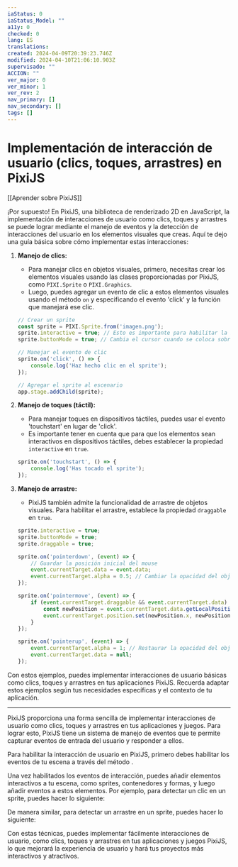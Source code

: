 ```yaml
---
iaStatus: 0
iaStatus_Model: ""
a11y: 0
checked: 0
lang: ES
translations: 
created: 2024-04-09T20:39:23.746Z
modified: 2024-04-10T21:06:10.903Z
supervisado: ""
ACCION: ""
ver_major: 0
ver_minor: 1
ver_rev: 2
nav_primary: []
nav_secondary: []
tags: []
---
```

# Implementación de interacción de usuario (clics, toques, arrastres) en PixiJS

[[Aprender sobre PixiJS]]


¡Por supuesto! En PixiJS, una biblioteca de renderizado 2D en JavaScript, la implementación de interacciones de usuario como clics, toques y arrastres se puede lograr mediante el manejo de eventos y la detección de interacciones del usuario en los elementos visuales que creas. Aquí te dejo una guía básica sobre cómo implementar estas interacciones:

1. **Manejo de clics:**
   - Para manejar clics en objetos visuales, primero, necesitas crear los elementos visuales usando las clases proporcionadas por PixiJS, como `PIXI.Sprite` o `PIXI.Graphics`.
   - Luego, puedes agregar un evento de clic a estos elementos visuales usando el método `on` y especificando el evento 'click' y la función que manejará ese clic.

   ```javascript
   // Crear un sprite
   const sprite = PIXI.Sprite.from('imagen.png');
   sprite.interactive = true; // Esto es importante para habilitar la interactividad
   sprite.buttonMode = true; // Cambia el cursor cuando se coloca sobre el sprite

   // Manejar el evento de clic
   sprite.on('click', () => {
       console.log('Haz hecho clic en el sprite');
   });

   // Agregar el sprite al escenario
   app.stage.addChild(sprite);
   ```

2. **Manejo de toques (táctil):**
   - Para manejar toques en dispositivos táctiles, puedes usar el evento 'touchstart' en lugar de 'click'.
   - Es importante tener en cuenta que para que los elementos sean interactivos en dispositivos táctiles, debes establecer la propiedad `interactive` en `true`.

   ```javascript
   sprite.on('touchstart', () => {
       console.log('Has tocado el sprite');
   });
   ```

3. **Manejo de arrastre:**
   - PixiJS también admite la funcionalidad de arrastre de objetos visuales. Para habilitar el arrastre, establece la propiedad `draggable` en `true`.

   ```javascript
   sprite.interactive = true;
   sprite.buttonMode = true;
   sprite.draggable = true;

   sprite.on('pointerdown', (event) => {
       // Guardar la posición inicial del mouse
       event.currentTarget.data = event.data;
       event.currentTarget.alpha = 0.5; // Cambiar la opacidad del objeto al inicio del arrastre
   });

   sprite.on('pointermove', (event) => {
       if (event.currentTarget.draggable && event.currentTarget.data) {
           const newPosition = event.currentTarget.data.getLocalPosition(event.currentTarget.parent);
           event.currentTarget.position.set(newPosition.x, newPosition.y);
       }
   });

   sprite.on('pointerup', (event) => {
       event.currentTarget.alpha = 1; // Restaurar la opacidad del objeto al final del arrastre
       event.currentTarget.data = null;
   });
   ```

Con estos ejemplos, puedes implementar interacciones de usuario básicas como clics, toques y arrastres en tus aplicaciones PixiJS. Recuerda adaptar estos ejemplos según tus necesidades específicas y el contexto de tu aplicación.

---

PixiJS proporciona una forma sencilla de implementar interacciones de usuario como clics, toques y arrastres en tus aplicaciones y juegos. Para lograr esto, PixiJS tiene un sistema de manejo de eventos que te permite capturar eventos de entrada del usuario y responder a ellos.

Para habilitar la interacción de usuario en PixiJS, primero debes habilitar los eventos de tu escena a través del método .



Una vez habilitados los eventos de interacción, puedes añadir elementos interactivos a tu escena, como sprites, contenedores y formas, y luego añadir eventos a estos elementos. Por ejemplo, para detectar un clic en un sprite, puedes hacer lo siguiente:



De manera similar, para detectar un arrastre en un sprite, puedes hacer lo siguiente:



Con estas técnicas, puedes implementar fácilmente interacciones de usuario, como clics, toques y arrastres en tus aplicaciones y juegos PixiJS, lo que mejorará la experiencia de usuario y hará tus proyectos más interactivos y atractivos.

